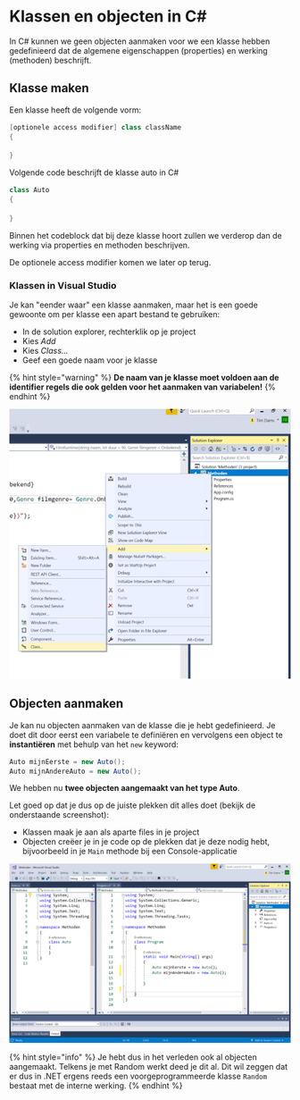 # Klassen en objecten in C\#

In C\# kunnen we geen objecten aanmaken voor we een klasse hebben gedefinieerd dat de algemene eigenschappen \(properties\) en werking \(methoden\) beschrijft.

## Klasse maken

Een klasse heeft de volgende vorm:

```csharp
[optionele access modifier] class className
{

}
```

Volgende code beschrijft de klasse auto in C\#

```csharp
class Auto
{

}
```

Binnen het codeblock dat bij deze klasse hoort zullen we verderop dan de werking via properties en methoden beschrijven.

De optionele access modifier komen we later op terug.

### Klassen in Visual Studio

Je kan "eender waar" een klasse aanmaken, maar het is een goede gewoonte om per klasse een apart bestand te gebruiken:

* In de solution explorer, rechterklik op je project
* Kies _Add_
* Kies _Class..._
* Geef een goede naam voor je klasse

{% hint style="warning" %}
**De naam van je klasse moet voldoen aan de identifier regels die ook gelden voor het aanmaken van variabelen!**
{% endhint %}

![Klasse toevoegen in VS](../../.gitbook/assets/klassadd%20%282%29.png)

## Objecten aanmaken

Je kan nu objecten aanmaken van de klasse die je hebt gedefinieerd. Je doet dit door eerst een variabele te definiëren en vervolgens een object te **instantiëren** met behulp van het `new` keyword:

```csharp
Auto mijnEerste = new Auto();
Auto mijnAndereAuto = new Auto();
```

We hebben nu **twee objecten aangemaakt van het type Auto**.

Let goed op dat je dus op de juiste plekken dit alles doet \(bekijk de onderstaande screenshot\):

* Klassen maak je aan als aparte files in je project
* Objecten creëer je in je code op de plekken dat je deze nodig hebt, bijvoorbeeld in je `Main` methode bij een Console-applicatie

![basics oop same in vv](../../.gitbook/assets/allessamen%20%282%29.png)

{% hint style="info" %}
Je hebt dus in het verleden ook al objecten aangemaakt. Telkens je met Random werkt deed je dit al. Dit wil zeggen dat er dus in .NET ergens reeds een voorgeprogrammeerde klasse `Random` bestaat met de interne werking.
{% endhint %}

